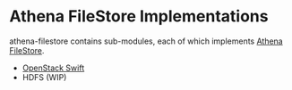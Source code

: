 Athena FileStore Implementations
================================

athena-filestore contains sub-modules, each of which implements
[Athena FileStore](../athena-core/src/main/java/io/github/qubitpi/athena/filestore/FileStore.java).

* [OpenStack Swift](./athena-filestore-swift)
* HDFS (WIP)
